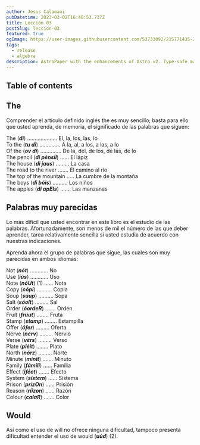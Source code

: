 ```yaml
---
author: Jesus Calamani
pubDatetime: 2023-03-02T16:48:53.737Z
title: Lección 03
postSlug: leccion-03
featured: true
ogImage: https://user-images.githubusercontent.com/53733092/215771435-25408246-2309-4f8b-a781-1f3d93bdf0ec.png
tags:
  - release
  - algebra
description: AstroPaper with the enhancements of Astro v2. Type-safe markdown contents, bug fixes and better dev experience etc.
---
```


## Table of contents

## The

Comprender el artículo definido inglés the es muy sencillo; basta
para ello que usted aprenda, de memoria, el significado de las
palabras que siguen:

The (**_di_**) .................... El, la, los, las, lo \
 To the (**_tu di_**) .............. A la, al, a los, a las, a lo \
 Of the (**_ov di_**) .............. De la, del, de los, de las, de lo \
 The pencil (**_di pénsil_**) ...... El lápiz \
 The house (**_di jaus_**) ......... La casa \
 The road to the river ....... El camino al río \
 The top of the mountain ..... La cumbre de la montaña \
 The boys (**_di bóis_**) .......... Los niños \
 The apples (**_di apEls_**) ....... Las manzanas

## Palabras muy parecidas

Lo más difícil que usted encontrar en este libro es el estudio de
las palabras. Afortunadamente, son menos de mil el número de las
que deber aprender, tarea relativamente sencilla si usted estudia
de acuerdo con nuestras indicaciones.

Aprenda ahora el grupo de palabras que sigue, las cuales son muy
parecidas en ambos idiomas:

Not (**_nót_**) ............ No \
 Use (**_iús_**) ............ Uso \
 Note (**_nóUt_**) (1) ...... Nota \
 Copy (**_cópi_**) .......... Copia \
 Soup (**_súup_**) .......... Sopa \
 Salt (**_sóolt_**) ......... Sal \
 Order (**_óordeR_**) ....... Orden \
 Fruit (**_frúut_**) ........ Fruta \
 Stamp (**_stamp_**) ........ Estampilla \
 Offer (**_ófer_**) ......... Oferta \
 Nerve (**_nérv_**) ......... Nervio \
 Verse (**_vérs_**) ......... Verso \
 Plate (**_pléit_**) ........ Plato \
 North (**_nórz_**) ......... Norte \
 Minute (**_mínit_**) ....... Minuto \
 Family (**_fámili_**) ...... Familia \
 Effect (**_iféct_**) ....... Efecto \
 System (**_sístem_**) ...... Sistema \
 Prison (**_prízOn_**) ...... Prisión \
 Reason (**_ríizon_**) ...... Razón \
 Colour (**_calaR_**) ....... Color

## Would

Así como el uso de will no ofrece ninguna dificultad, tampoco
presenta dificultad entender el uso de would (**_uúd_**) (2).
